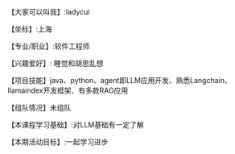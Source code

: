 【大家可以叫我】:ladycui

【坐标】:上海

【专业/职业】:软件工程师

【兴趣爱好】: 睡觉和胡思乱想

【项目技能】java、python、agent即LLM应用开发、熟悉Langchain、llamaindex开发框架、有多款RAG应用

【组队情况】未组队

【本课程学习基础】:对LLM基础有一定了解

【本期活动目标】:一起学习进步